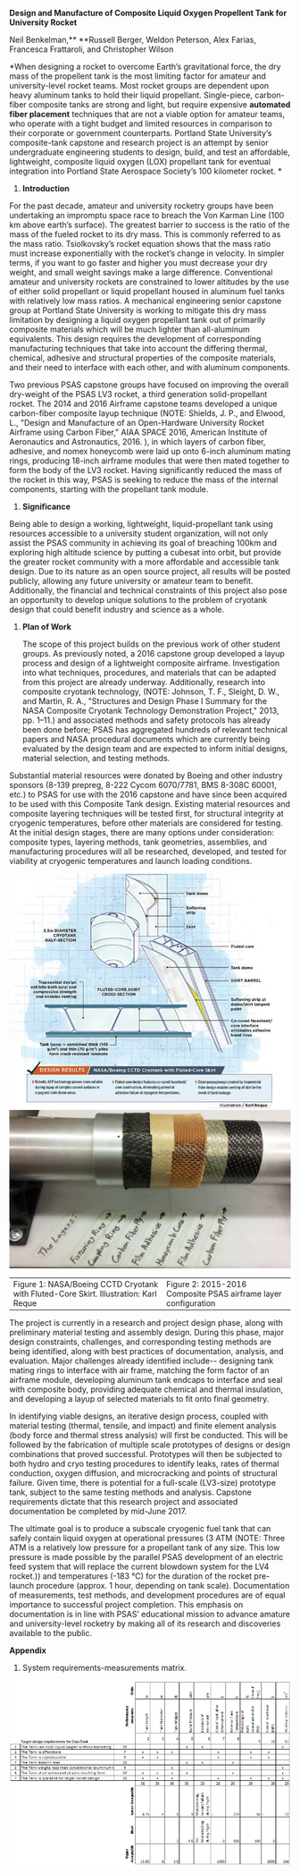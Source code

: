 **Design and Manufacture of Composite Liquid Oxygen Propellent Tank for University Rocket**

Neil Benkelman,\*\* \*\*Russell Berger, Weldon Peterson, Alex Farias, Francesca Frattaroli, and Christopher Wilson

*When designing a rocket to overcome Earth’s gravitational force, the dry mass of the propellent tank is the most limiting factor for amateur and university-level rocket teams. Most rocket groups are dependent upon heavy aluminum tanks to hold their liquid propellant. Single-piece, carbon-fiber composite tanks are strong and light, but require expensive **automated fiber placement** techniques that are not a viable option for amateur teams, who operate with a tight budget and limited resources in comparison to their corporate or government counterparts. Portland State University’s composite-tank capstone and research project is an attempt by senior undergraduate engineering students to design, build, and test an affordable, lightweight, composite liquid oxygen (LOX) propellant tank for eventual integration into Portland State Aerospace Society’s 100 kilometer rocket. *

1.  **Introduction**

For the past decade, amateur and university rocketry groups have been undertaking an impromptu space race to breach the Von Karman Line (100 km above earth’s surface). The greatest barrier to success is the ratio of the mass of the fueled rocket to its dry mass. This is commonly referred to as the mass ratio. Tsiolkovsky’s rocket equation shows that the mass ratio must increase exponentially with the rocket’s change in velocity. In simpler terms, if you want to go faster and higher you must decrease your dry weight, and small weight savings make a large difference. Conventional amateur and university rockets are constrained to lower altitudes by the use of either solid propellant or liquid propellant housed in aluminum fuel tanks with relatively low mass ratios. A mechanical engineering senior capstone group at Portland State University is working to mitigate this dry mass limitation by designing a liquid oxygen propellant tank out of primarily composite materials which will be much lighter than all-aluminum equivalents. This design requires the development of corresponding manufacturing techniques that take into account the differing thermal, chemical, adhesive and structural properties of the composite materials, and their need to interface with each other, and with aluminum components.

Two previous PSAS capstone groups have focused on improving the overall dry-weight of the PSAS LV3 rocket, a third generation solid-propellant rocket. The 2014 and 2016 Airframe capstone teams developed a unique carbon-fiber composite layup technique (NOTE: Shields, J. P., and Elwood, L., "Design and Manufacture of an Open-Hardware University Rocket Airframe using Carbon Fiber," AIAA SPACE 2016, American Institute of Aeronautics and Astronautics, 2016. ), in which layers of carbon fiber, adhesive, and nomex honeycomb were laid up onto 6-inch aluminum mating rings, producing 18-inch airframe modules that were then mated together to form the body of the LV3 rocket. Having significantly reduced the mass of the rocket in this way, PSAS is seeking to reduce the mass of the internal components, starting with the propellant tank module.

1.  **Significance**

Being able to design a working, lightweight, liquid-propellant tank using resources accessible to a university student organization, will not only assist the PSAS community in achieving its goal of breaching 100km and exploring high altitude science by putting a cubesat into orbit, but provide the greater rocket community with a more affordable and accessible tank design. Due to its nature as an open source project, all results will be posted publicly, allowing any future university or amateur team to benefit. Additionally, the financial and technical constraints of this project also pose an opportunity to develop unique solutions to the problem of cryotank design that could benefit industry and science as a whole.

1.  **Plan of Work**

    The scope of this project builds on the previous work of other student groups. As previously noted, a 2016 capstone group developed a layup process and design of a lightweight composite airframe. Investigation into what techniques, procedures, and materials that can be adapted from this project are already underway. Additionally, research into composite cryotank technology, (NOTE: Johnson, T. F., Sleight, D. W., and Martin, R. A., "Structures and Design Phase I Summary for the NASA Composite Cryotank Technology Demonstration Project," 2013, pp. 1–11.) and associated methods and safety protocols has already been done before; PSAS has aggregated hundreds of relevant technical papers and NASA procedural documents which are currently being evaluated by the design team and are expected to inform initial designs, material selection, and testing methods.

Substantial material resources were donated by Boeing and other industry sponsors (8-139 prepreg, 8-222 Cycom 6070/7781, BMS 8-308C 60001, etc.) to PSAS for use with the 2016 capstone and have since been acquired to be used with this Composite Tank design. Existing material resources and composite layering techniques will be tested first, for structural integrity at cryogenic temperatures, before other materials are considered for testing. At the initial design stages, there are many options under consideration: composite types, layering methods, tank geometries, assemblies, and manufacturing procedures will all be researched, developed, and tested for viability at cryogenic temperatures and launch loading conditions.

![image alt text](image_0.png)![image alt text](image_1.jpg)

<table>
<tr>
    <td>Figure 1: NASA/Boeing CCTD Cryotank with Fluted-Core Skirt. Illustration: Karl Reque</td>
    <td> Figure 2: 2015-2016 Composite PSAS airframe layer configuration

</td>
</tr>
</table>
The project is currently in a research and project design phase, along with preliminary material testing and assembly design. During this phase, major design constraints, challenges, and corresponding testing methods are being identified, along with best practices of documentation, analysis, and evaluation. Major challenges already identified include-- designing tank mating rings to interface with air frame, matching the form factor of an airframe module, developing aluminum tank endcaps to interface and seal with composite body, providing adequate chemical and thermal insulation, and developing a layup of selected materials to fit onto final geometry.

In identifying viable designs, an iterative design process, coupled with material testing (thermal, tensile, and impact) and finite element analysis (body force and thermal stress analysis) will first be conducted. This will be followed by the fabrication of multiple scale prototypes of designs or design combinations that proved successful. Prototypes will then be subjected to both hydro and cryo testing procedures to identify leaks, rates of thermal conduction, oxygen diffusion, and microcracking and points of structural failure. Given time, there is potential for a full-scale (LV3-size) prototype tank, subject to the same testing methods and analysis. Capstone requirements dictate that this research project and associated documentation be completed by mid-June 2017.

The ultimate goal is to produce a subscale cryogenic fuel tank that can safely contain liquid oxygen at operational pressures (3 ATM (NOTE: Three ATM is a relatively low pressure for a propellant tank of any size. This low pressure is made possible by the parallel PSAS development of an electric feed system that will replace the current blowdown system for the LV4 rocket.)) and temperatures (-183 ℃) for the duration of the rocket pre-launch procedure (approx. 1 hour, depending on tank scale). Documentation of measurements, test methods, and development procedures are of equal importance to successful project completion. This emphasis on documentation is in line with PSAS’ educational mission to advance amature and university-level rocketry by making all of its research and discoveries available to the public.

**Appendix**

1.  System requirements-measurements matrix.

![image alt text](image_2.png)
